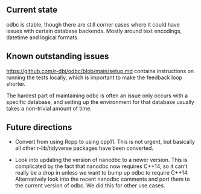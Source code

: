 ## Current state

odbc is stable, though there are still corner cases where it could have issues with certain database backends. Mostly around text encodings, datetime and logical formats.

## Known outstanding issues

https://github.com/r-dbi/odbc/blob/main/setup.md contains instructions on running the tests locally, which is important to make the feedback loop shorter.

The hardest part of maintaining odbc is often an issue only occurs with a specific database, and setting up the environment for that database usually takes a non-trivial amount of time.

## Future directions

- Convert from using Rcpp to using cpp11.
  This is not urgent, but basically all other r-lib/tidyverse packages have been converted.

- Look into updating the version of nanodbc to a newer version.
  This is complicated by the fact that nanodbc now requires C++14, so it can't really be a drop in unless we want to bump up odbc to require C++14.
  Alternatively look into the recent nanodbc comments and port them to the current version of odbc.
  We did this for other use cases.
